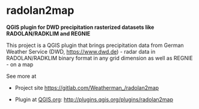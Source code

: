 # radolan2map
**QGIS plugin for DWD precipitation rasterized datasets like RADOLAN/RADKLIM and REGNIE**

This project is a QGIS plugin that brings precipitation data from German Weather Service (DWD, https://www.dwd.de) - radar data in RADOLAN/RADKLIM binary format in any grid dimension as well as REGNIE - on a map

See more at 
* Project site https://gitlab.com/Weatherman_/radolan2map

* Plugin at [QGIS.org](https://qgis.org): http://plugins.qgis.org/plugins/radolan2map

